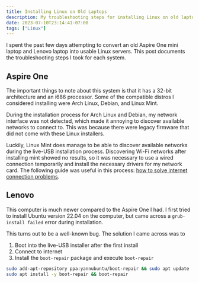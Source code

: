 ```yaml
---
title: Installing Linux on Old Laptops
description: My troubleshooting steps for installing Linux on old laptops.
date: 2023-07-10T23:14:41-07:00
tags: ["Linux"]
---
```


I spent the past few days attempting to convert
an old Aspire One mini laptop and Lenovo laptop into usable Linux servers.
This post documents the troubleshooting steps I took for each system.

## Aspire One

The important things to note about this system is that it has a 32-bit architecture and an i686 processor.
Some of the compatible distros I considered installing were Arch Linux, Debian, and Linux Mint.

During the installation process for Arch Linux and Debian,
my network interface was not detected, which made it annoying
to discover available networks to connect to.
This was because there were legacy firmware that did not come with these Linux installers.

Luckily, Linux Mint does manage to be able to discover available networks
during the live-USB installation process.
Discovering Wi-Fi networks after installing mint showed no results,
so it was necessary to use a wired connection temporarily and
install the necessary drivers for my network card.
The following guide was useful in this process:
[how to solve internet connection problems](https://easylinuxtipsproject.blogspot.com/p/internet.html#ID1.2).

## Lenovo

This computer is much newer compared to the Aspire One I had.
I first tried to install Ubuntu version 22.04 on the computer,
but came across a `grub-install failed` error during installation.

This turns out to be a well-known bug.
The solution I came across was to

1. Boot into the live-USB installer after the first install
2. Connect to internet
3. Install the `boot-repair` package and execute `boot-repair`

```sh
sudo add-apt-repository ppa:yannubuntu/boot-repair && sudo apt update
sudo apt install -y boot-repair && boot-repair
```

